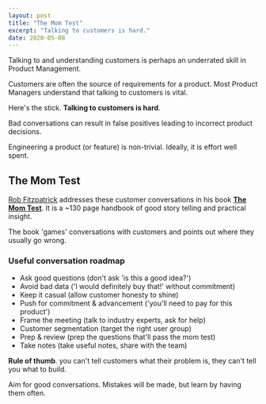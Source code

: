 ```yaml
---
layout: post
title: "The Mom Test"
excerpt: "Talking to customers is hard."
date: 2020-05-08
---
```


Talking to and understanding customers is perhaps an underrated skill in Product Management. 

Customers are often the source of requirements for a product. Most Product Managers understand that talking to customers is vital.

Here's the stick. **Talking to customers is hard**.

Bad conversations can result in false positives leading to incorrect product decisions. 

Engineering a product (or feature) is non-trivial. Ideally, it is effort well spent.

## The Mom Test

[Rob Fitzpatrick](https://twitter.com/robfitz) addresses these customer conversations in his book [**The Mom Test**](http://momtestbook.com/). It is a ~130 page handbook of good story telling and practical insight. 

The book 'games' conversations with customers and points out where they usually go wrong.

### Useful conversation roadmap

- Ask good questions (don't ask 'is this a good idea?')
- Avoid bad data ('I would definitely buy that!' without commitment)
- Keep it casual (allow customer honesty to shine)
- Push for commitment & advancement ('you'll need to pay for this product')
- Frame the meeting (talk to industry experts, ask for help)
- Customer segmentation (target the right user group)
- Prep & review (prep the questions that'll pass the mom test)
- Take notes (take useful notes, share with the team)

**Rule of thumb**. you can't tell customers what their problem is, they can't tell you what to build.

Aim for good conversations. Mistakes will be made, but learn by having them often.
